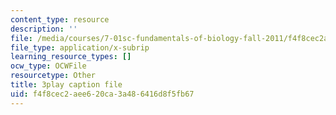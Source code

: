 ```yaml
---
content_type: resource
description: ''
file: /media/courses/7-01sc-fundamentals-of-biology-fall-2011/f4f8cec2aee620ca3a486416d8f5fb67_QTb6YsxMbBY.srt
file_type: application/x-subrip
learning_resource_types: []
ocw_type: OCWFile
resourcetype: Other
title: 3play caption file
uid: f4f8cec2-aee6-20ca-3a48-6416d8f5fb67
---
```

